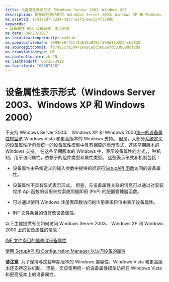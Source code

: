 ```yaml
---
title: 设备属性表示形式 (Windows Server 2003，Windows XP)
description: 设备属性表示形式（Windows Server 2003、Windows XP 和 Windows 2000）
ms.assetid: 124172d7-52a4-423c-a1fd-eec554f328d6
keywords:
- 设备属性 WDK 设备安装，表示形式
ms.date: 04/20/2017
ms.localizationpriority: medium
ms.openlocfilehash: 7099e50f751f2d618a829cf599d1fe2254cb3825
ms.sourcegitcommit: fb7d95c7a5d47860918cd3602efdd33b69dcf2da
ms.translationtype: MT
ms.contentlocale: zh-CN
ms.lasthandoff: 06/25/2019
ms.locfileid: "67387120"
---
```

# <a name="device-property-representations-windows-server-2003-windows-xp-and-windows-2000"></a>设备属性表示形式（Windows Server 2003、Windows XP 和 Windows 2000）


不支持 Windows Server 2003、 Windows XP 和 Windows 2000[统一的设备属性模型](unified-device-property-model--windows-vista-and-later-.md)该 Windows Vista 和更高版本的 Windows 支持。 但是，大部分[系统定义的设备属性](https://docs.microsoft.com/previous-versions/ff553413(v=vs.85))所包含统一的设备属性模型中具有相应的表示形式，这些早期版本的 Windows 支持。 在这些早期版本的 Windows 中，表示设备属性的方式，，种机制，用于访问属性，依赖于的组件类型和属性类型。 这些表示形式和机制包括：

-   设备属性由系统定义的输入参数中提供的标识符[SetupAPI 函数](setupapi.md)访问的设备属性。

-   设备属性不具有显式表示形式。 但是，与设备属性关联的信息可以通过对安装程序 Api 函数的调用来检索或即插即用 (PnP) 的配置管理器函数。

-   可以通过使用 Windows 注册表函数访问的注册表条目值由表示设备属性。

-   INF 文件条目的值修改设备属性。

以下主题提供有关如何访问 Windows Server 2003、 Windows XP 和 Windows 2000 上的设备属性的信息：

[INF 文件条目的值修改设备属性](inf-file-entry-values-that-modify-device-properties.md)

[使用 SetupAPI 和 Configuration Manager 以访问设备的属性](using-setupapi-and-configuration-manager-to-access-device-properties.md)

**请注意**  为了保持与这些早期版本的 Windows 兼容性，Windows Vista 和更高版本还支持这些机制。 但是，您应使用统一的设备属性模型访问在 Windows Vista 和更高版本上的设备属性。

 

 

 





